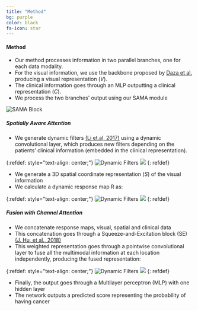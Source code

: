 ```yaml
---
title: "Method"
bg: purple
color: black
fa-icon: star
---
```


#### Method
  * Our method processes information in two parallel branches, one for each data modality.
  * For the visual information, we use the backbone proposed by [Daza et al.](https://link.springer.com/chapter/10.1007/978-3-030-60946-7_12) producing a visual representation (*V*).
  * The clinical information goes through an MLP outputting a clinical	representation (*C*).
  * We process the two branches' output using our SAMA module

  ![SAMA Block](./img/SAMA.png)

##### Spatially Aware Attention
  * We generate dynamic filters [(Li et.al, 2017)](https://openaccess.thecvf.com/content_cvpr_2017/papers/Li_Tracking_by_Natural_CVPR_2017_paper.pdf) using a dynamic convolutional layer, which produces new filters depending on the patients’ clinical	information (embedded in the clinical representation).

  {:refdef: style="text-align: center;"}
  ![Dynamic Filters](./img/dynamic_filters.svg)
  <img src="./img/dynamic_filters.svg">
  {: refdef}
  * We generate a 3D spatial coordinate representation (*S*) of the visual information
  * We calculate a dynamic response map R as:

  {:refdef: style="text-align: center;"}
  ![Dynamic Filters](./img/response_maps.svg)
  <img src="./img/response_maps.svg">
  {: refdef}

##### Fusion with Channel Attention
 * We concatenate response maps, visual, spatial and clinical data
 * This concatenation goes through a Squeeze-and-Excitation 
	block (SE) [(J. Hu, et al., 2018)](https://arxiv.org/abs/1709.01507)
 * This weighted representation goes through a pointwise 
	convolutional layer to fuse all the multimodal information at each 
	location independently, producing the fused representation:

  {:refdef: style="text-align: center;"}
  ![Dynamic Filters](./img/final_o.svg)
  <img src="./img/final_o.svg">
  {: refdef}

* Finally, the output goes through a Multilayer perceptron (MLP) with one hidden layer
* The network outputs a predicted score representing the probability of having cancer